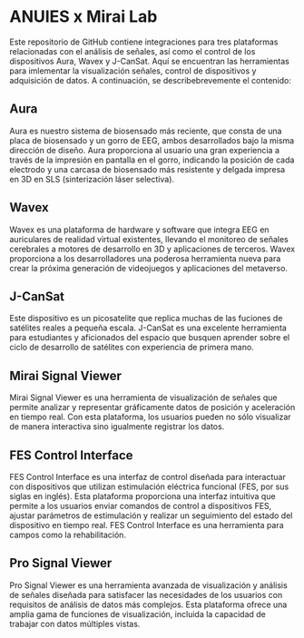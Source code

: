# ANUIES x Mirai Lab

Este repositorio de GitHub contiene integraciones para tres plataformas relacionadas con el análisis de señales, así como el control de los dispositivos Aura, Wavex y J-CanSat. Aquí se encuentran las herramientas para imlementar la visualización señales, control de dispositivos y adquisición de datos. A continuación, se describebrevemente  el contenido:

## Aura

Aura es nuestro sistema de biosensado más reciente, que consta de una placa de biosensado y un gorro de EEG, ambos desarrollados bajo la misma dirección de diseño. Aura proporciona al usuario una gran experiencia a través de la impresión en pantalla en el gorro, indicando la posición de cada electrodo y una carcasa de biosensado más resistente y delgada impresa en 3D en SLS (sinterización láser selectiva).

## Wavex

Wavex es una plataforma de hardware y software que integra EEG en auriculares de realidad virtual existentes, llevando el monitoreo de señales cerebrales a motores de desarrollo en 3D y aplicaciones de terceros. Wavex proporciona a los desarrolladores una poderosa herramienta nueva para crear la próxima generación de videojuegos y aplicaciones del metaverso.


## J-CanSat

Este dispositivo es un picosatelite que replica muchas de las fuciones de satélites reales a pequeña escala. J-CanSat es una excelente herramienta para estudiantes y aficionados del espacio que busquen aprender sobre el ciclo de desarrollo de satélites con experiencia de primera mano.

## Mirai Signal Viewer

Mirai Signal Viewer es una herramienta de visualización de señales que permite analizar y representar gráficamente datos de posición y aceleración en tiempo real. Con esta plataforma, los usuarios pueden no sólo visualizar de manera interactiva sino igualmente registrar los datos.

## FES Control Interface

FES Control Interface es una interfaz de control diseñada para interactuar con dispositivos que utilizan estimulación eléctrica funcional (FES, por sus siglas en inglés). Esta plataforma proporciona una interfaz intuitiva que permite a los usuarios enviar comandos de control a dispositivos FES, ajustar parámetros de estimulación y realizar un seguimiento del estado del dispositivo en tiempo real. FES Control Interface es una herramienta para campos como la rehabilitación.

## Pro Signal Viewer

Pro Signal Viewer es una herramienta avanzada de visualización y análisis de señales diseñada para satisfacer las necesidades de los usuarios con requisitos de análisis de datos más complejos. Esta plataforma ofrece una amplia gama de funciones de visualización, incluida la capacidad de trabajar con datos múltiples vistas.
